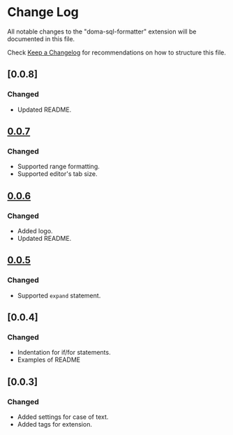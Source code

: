 # Change Log

All notable changes to the "doma-sql-formatter" extension will be documented in this file.

Check [Keep a Changelog](http://keepachangelog.com/) for recommendations on how to structure this file.

## [0.0.8]

### Changed

- Updated README.

## [0.0.7](2021/04/24)

### Changed

- Supported range formatting.
- Supported editor's tab size.

## [0.0.6](2021/04/24)

### Changed

- Added logo.
- Updated README.

## [0.0.5](2021/04/24)

### Changed

- Supported `expand` statement.

## [0.0.4]

### Changed

- Indentation for if/for statements.
- Examples of README

## [0.0.3]

### Changed

- Added settings for case of text.
- Added tags for extension.
